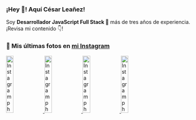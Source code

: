 <h3>¡Hey 👋! Aquí César Leañez!</h3>

<p>Soy <strong>Desarrollador JavaScript Full Stack 🚀</strong> más de tres años de experiencia.<br />¡Revisa mi contenido 👇!</p>

### 📸 Mis últimas fotos en [mi Instagram](https://instagram.com/cele)


<a href='https://instagram.com/p/C1UpuSGLQiG' target='_blank'>
  <img width='20%' src='https://instagram.flba2-1.fna.fbcdn.net/v/t51.29350-15/412513918_1325803934584302_4400498733289087214_n.jpg?stp=dst-jpg_e15&_nc_ht=instagram.flba2-1.fna.fbcdn.net&_nc_cat=106&_nc_ohc=hx_1vH1rTFQQ7kNvgE-SFWB&edm=APU89FABAAAA&ccb=7-5&oh=00_AYBwTUGldA98znX0Nw8ZZfPcdRQ7Z23nxBPFKBr1DO3UzA&oe=66DD939D&_nc_sid=bc0c2c' alt='Instagram photo' />
</a>
<a href='https://instagram.com/p/CzMY3lzxgmx' target='_blank'>
  <img width='20%' src='https://instagram.flba2-1.fna.fbcdn.net/v/t51.29350-15/398916226_819142863293745_2426123683154743297_n.webp?stp=dst-jpg_e35&_nc_ht=instagram.flba2-1.fna.fbcdn.net&_nc_cat=109&_nc_ohc=30xMChfUD7gQ7kNvgFoUy1u&edm=APU89FABAAAA&ccb=7-5&oh=00_AYDlxMjC9Kio31jGmTHTFNmtbb8QGRC2DeDBQf4C7G4IgA&oe=66DD928C&_nc_sid=bc0c2c' alt='Instagram photo' />
</a>
<a href='https://instagram.com/p/CygbQv4uqxM' target='_blank'>
  <img width='20%' src='https://instagram.flba2-1.fna.fbcdn.net/v/t51.29350-15/391525959_236593062741789_5868561716480810596_n.webp?stp=dst-jpg_e35&_nc_ht=instagram.flba2-1.fna.fbcdn.net&_nc_cat=109&_nc_ohc=eLukA1zeE8cQ7kNvgHJZoHT&edm=APU89FABAAAA&ccb=7-5&oh=00_AYAhiiLK-w2I_sOgzbirQk9zRLKVP5VWi7OLV72_d-31Aw&oe=66DD98C8&_nc_sid=bc0c2c' alt='Instagram photo' />
</a>
<a href='https://instagram.com/p/CxTmOF6vN8M' target='_blank'>
  <img width='20%' src='https://instagram.flba2-1.fna.fbcdn.net/v/t51.29350-15/378565944_323878180141713_8920720304536029091_n.jpg?stp=dst-jpg_e15&_nc_ht=instagram.flba2-1.fna.fbcdn.net&_nc_cat=109&_nc_ohc=6lqrGZNcCeMQ7kNvgE5SSwS&edm=APU89FABAAAA&ccb=7-5&oh=00_AYAC3wWsUf0snxmeFXuMey3RTg8w4tZ0tO8juD2sxKQvcw&oe=66DD9292&_nc_sid=bc0c2c' alt='Instagram photo' />
</a>
